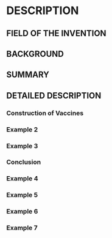 # DESCRIPTION

## FIELD OF THE INVENTION

## BACKGROUND

## SUMMARY

## DETAILED DESCRIPTION

### Construction of Vaccines

### Example 2

### Example 3

### Conclusion

### Example 4

### Example 5

### Example 6

### Example 7


